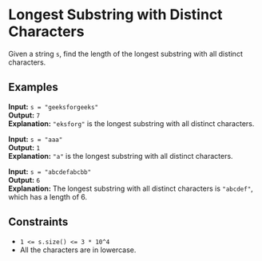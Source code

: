 # Longest Substring with Distinct Characters

Given a string `s`, find the length of the longest substring with all distinct characters.

## Examples

**Input:** `s = "geeksforgeeks"`  
**Output:** `7`  
**Explanation:** `"eksforg"` is the longest substring with all distinct characters.

**Input:** `s = "aaa"`  
**Output:** `1`  
**Explanation:** `"a"` is the longest substring with all distinct characters.

**Input:** `s = "abcdefabcbb"`  
**Output:** `6`  
**Explanation:** The longest substring with all distinct characters is `"abcdef"`, which has a length of 6.

## Constraints

- `1 <= s.size() <= 3 * 10^4`
- All the characters are in lowercase.